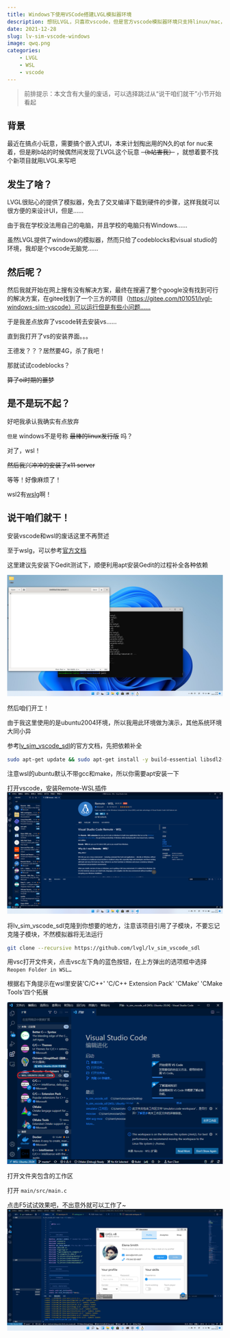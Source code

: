 ```yaml
---
title: Windows下使用VSCode搭建LVGL模拟器环境
description: 想玩LVGL，只喜欢vscode，但是官方vscode模拟器环境只支持linux/mac，于是我把目光盯向了WSL……
date: 2021-12-28
slug: lv-sim-vscode-windows
image: qwq.png
categories:
    - LVGL
    - WSL
    - vscode
---
```


> 前排提示：本文含有大量的废话，可以选择跳过从“说干咱们就干”小节开始看起

## 背景

最近在搞点小玩意，需要搞个嵌入式UI，本来计划掏出用的N久的qt for nuc来着，但是刷b站的时候偶然间发现了LVGL这个玩意 ~~（b站害我）~~ ，就想着要不找个新项目就用LVGL来写吧

## 发生了啥？

LVGL很贴心的提供了模拟器，免去了交叉编译下载到硬件的步骤，这样我就可以很方便的来设计UI，但是……

由于我在学校没法用自己的电脑，并且学校的电脑只有Windows……

虽然LVGL提供了windows的模拟器，然而只给了codeblocks和visual studio的环境，我却是个vscode无脑党……

## 然后呢？

然后我就开始在网上搜有没有解决方案，最终在搜遍了整个google没有找到可行的解决方案，在gitee找到了一个三方的项目（https://gitee.com/t01051/lvgl-windows-sim-vscode）可以运行但是有些小问题……

于是我差点放弃了vscode转去安装vs……

直到我打开了vs的安装界面。。。

王德发？？？居然要4G，杀了我吧！

那就试试codeblocks？

~~算了oi时期的噩梦~~

## 是不是玩不起？

好吧我承认我确实有点放弃

`但是` windows不是号称 ~~最棒的linux发行版~~ 吗？

对了，wsl！

~~然后我兴冲冲的安装了x11 server~~

等等！好像麻烦了！

wsl2有[wslg](https://github.com/microsoft/wslg)啊！

## 说干咱们就干！

安装vscode和wsl的废话这里不再赘述

至于wslg，可以参考[官方文档](https://github.com/microsoft/wslg)

这里建议先安装下Gedit测试下，顺便利用apt安装Gedit的过程补全各种依赖

![WSLG走起！](gedit.png)

然后咱们开工！

由于我这里使用的是ubuntu2004环境，所以我用此环境做为演示，其他系统环境大同小异

参考[lv_sim_vscode_sdl](https://github.com/lvgl/lv_sim_vscode_sdl)的官方文档，先把依赖补全
```bash
sudo apt-get update && sudo apt-get install -y build-essential libsdl2-dev
```
注意wsl的ubuntu默认不带gcc和make，所以你需要apt安装一下

打开vscode，安装Remote-WSL插件
![安装Remote-WSL插件](vsc.png)

将lv_sim_vscode_sdl克隆到你想要的地方，注意该项目引用了子模块，不要忘记克隆子模块，不然模拟器将无法运行

```bash
git clone --recursive https://github.com/lvgl/lv_sim_vscode_sdl
```
用vsc打开文件夹，点击vsc左下角的蓝色按钮，在上方弹出的选项框中选择 `Reopen Folder in WSL…` 

根据右下角提示在wsl里安装'C/C++' 'C/C++ Extension Pack' 'CMake' 'CMake Tools'四个拓展

![记得是wsl里，我被坑了好长时间才找到锅23333](wsl.png)

打开文件夹包含的工作区

打开 `main/src/main.c`

点击F5试试效果吧，不出意外就可以工作了~
![附一张效果图](done.png)
